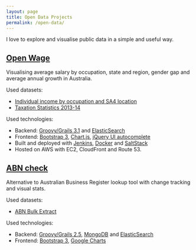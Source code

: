 ```yaml
---
layout: page
title: Open Data Projects
permalink: /open-data/
---
```

I love to explore and visualise public data in a simple and useful way.

##  [Open Wage](https://openwage.com.au)

Visualising average salary by occupation, state and region, gender gap and average annual growth in Australia.

Used datasets:

* [Individual income by occupation and SA4 location](https://data.gov.au/dataset/ad-hoc-data-requests/resource/d198f1da-614e-42cf-b480-5cee7d2ef752)
* [Taxation Statistics 2013-14](https://data.gov.au/dataset/taxation-statistics-2013-14)

Used technologies:

* Backend: [Groovy/Grails 3.1](https://grails.org/) and [ElasticSearch](https://www.elastic.co/products/elasticsearch)
* Frontend: [Bootstrap 3](http://getbootstrap.com/), [Chart.js](http://www.chartjs.org/), [jQuery UI autocomplete](https://jqueryui.com/autocomplete/)
* Built and deployed with [Jenkins](https://jenkins.io/), [Docker](https://www.docker.com/) and [SaltStack](https://saltstack.com/)
* Hosted on AWS with EC2, CloudFront and Route 53. 

## [ABN check](http://abncheck.com.au)

Alternative to Australian Business Register lookup tool with change tracking and visual stats.

Used datasets:

* [ABN Bulk Extract](https://data.gov.au/dataset/abn-bulk-extract)

Used technologies:

* Backend: [Groovy/Grails 2.5](https://grails.org/), [MongoDB](https://www.mongodb.com/) and [ElasticSearch](https://www.elastic.co/products/elasticsearch)
* Frontend: [Bootstrap 3](http://getbootstrap.com/), [Google Charts](https://developers.google.com/chart/)

